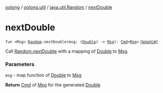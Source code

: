 [oolong](../../index.md) / [oolong.util](../index.md) / [java.util.Random](index.md) / [nextDouble](./next-double.md)

# nextDouble

`fun <Msg> `[`Random`](http://docs.oracle.com/javase/6/docs/api/java/util/Random.html)`.nextDouble(msg: (`[`Double`](https://kotlinlang.org/api/latest/jvm/stdlib/kotlin/-double/index.html)`) -> `[`Msg`](next-double.md#Msg)`): `[`Cmd`](../../oolong.platform/-cmd/index.md)`<`[`Msg`](next-double.md#Msg)`>` [(source)](https://github.com/pardom/oolong/tree/master/oolong/src/main/kotlin/oolong/util/random.kt#L22)

Call [Random.nextDouble](http://docs.oracle.com/javase/6/docs/api/java/util/Random.html#nextDouble()) with a mapping of [Double](https://kotlinlang.org/api/latest/jvm/stdlib/kotlin/-double/index.html) to [Msg](next-double.md#Msg).

### Parameters

`msg` - map function of [Double](https://kotlinlang.org/api/latest/jvm/stdlib/kotlin/-double/index.html) to [Msg](next-double.md#Msg)

**Return**
[Cmd](../../oolong.platform/-cmd/index.md) of [Msg](next-double.md#Msg) for the generated [Double](https://kotlinlang.org/api/latest/jvm/stdlib/kotlin/-double/index.html)

